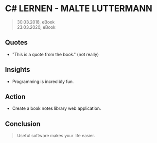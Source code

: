 # C# LERNEN - MALTE LUTTERMANN

> 30.03.2018, eBook  
> 23.03.2020, eBook

## Quotes
- "This is a quote from the book." (not really)

## Insights
- Programming is incredibly fun.

## Action
- Create a book notes library web application.

## Conclusion
> Useful software makes your life easier.